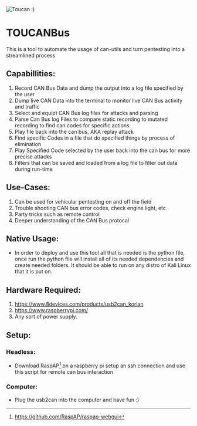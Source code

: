 <picture>
  <source media="(prefers-color-scheme: dark)" srcset="[https://user-images.githubusercontent.com/25423296/163456776-7f95b81a-f1ed-45f7-b7ab-8fa810d529fa.png](https://worldanimalfoundation.org/wp-content/uploads/2023/02/Toucan-p10-review.jpg)">
  <source media="(prefers-color-scheme: light)" srcset="[https://user-images.githubusercontent.com/25423296/163456779-a8556205-d0a5-45e2-ac17-42d089e3c3f8.png](https://worldanimalfoundation.org/wp-content/uploads/2023/02/Toucan-p10-review.jpg)">
  <img alt="Toucan :)" src="[https://user-images.githubusercontent.com/25423296/163456779-a8556205-d0a5-45e2-ac17-42d089e3c3f8.png](https://worldanimalfoundation.org/wp-content/uploads/2023/02/Toucan-p10-review.jpg)">
</picture>

# TOUCANBus

This is a tool to automate the usage of can-utils and turn pentesting into a streamlined process

## Capabillities:
1. Record CAN Bus Data and dump the output into a log file specified by the user
2. Dump live CAN Data into the terminal to monitor live CAN Bus activity and traffic
3. Select and equipt CAN Bus log files for attacks and parsing 
4. Parse Can Bus log Files to compare static recording to mutated recording to find can codes for specific actions 
5. Play file back into the can bus, AKA replay attack
6. Find specific Codes in a file that do specified things by process of elimination
7. Play Specified Code selected by the user back into the can bus for more precise attacks 
8. Filters that can be saved and loaded from a log file to filter out data during run-time

## Use-Cases:
1. Can be used for vehicular pentesting on and off the field
2. Trouble shooting CAN bus error codes, check engine light, etc
3. Party tricks such as remote control
4. Deeper understanding of the CAN Bus protocal

## Native Usage:
* In order to deploy and use this tool all that is needed is the python file, once run the python file will install all of its needed dependencies and create needed folders. It should be able to run on any distro of Kali Linux that it is put on.

## Hardware Required:
1. https://www.8devices.com/products/usb2can_korlan
2. https://www.raspberrypi.com/
3. Any sort of power supply.

## Setup:
###  Headless:
* Download RaspAP[^1] on a raspberry pi setup an ssh connection and use this script for remote can bus interaction
###  Computer:
*    Plug the usb2can into the computer and have fun :)
[^1]: https://github.com/RaspAP/raspap-webgui
